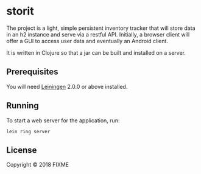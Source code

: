 # storit

The project is a light, simple persistent inventory tracker that will store data in an h2 instance and serve via a restful API. Initially, a browser client will offer a GUI to access user data and eventually an Android client.

It is written in Clojure so that a jar can be built and installed on a server.

## Prerequisites

You will need [Leiningen][] 2.0.0 or above installed.

[leiningen]: https://github.com/technomancy/leiningen

## Running

To start a web server for the application, run:

    lein ring server

## License

Copyright © 2018 FIXME
